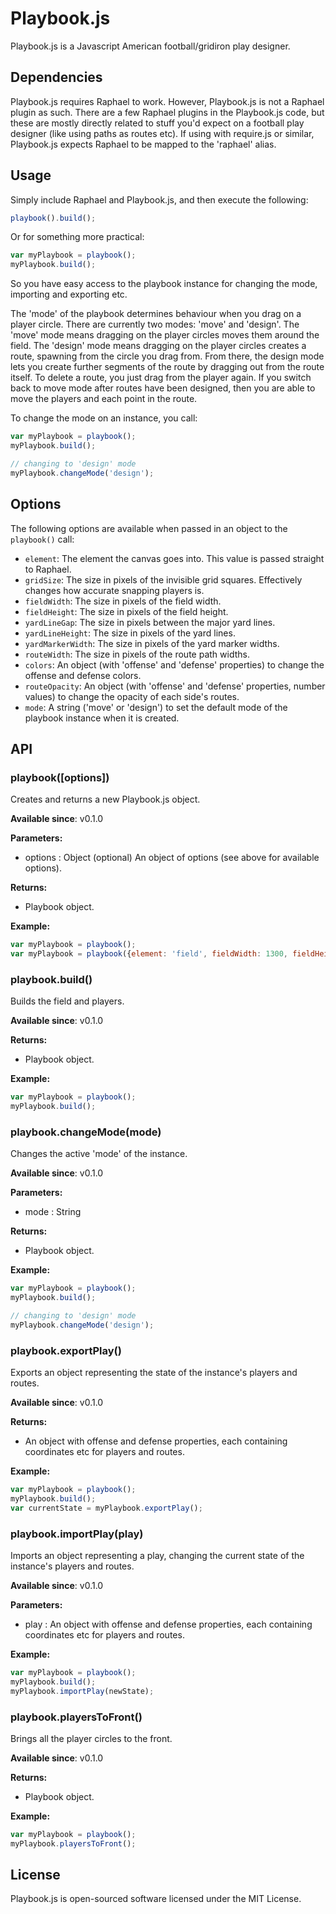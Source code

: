 # Playbook.js

Playbook.js is a Javascript American football/gridiron play designer.

## Dependencies

Playbook.js requires Raphael to work. However, Playbook.js is not a Raphael plugin as such. 
There are a few Raphael plugins in the Playbook.js code, but these are mostly directly 
related to stuff you'd expect on a football play designer (like using paths as routes etc). 
If using with require.js or similar, Playbook.js expects Raphael to be mapped to the 'raphael' 
alias.

## Usage

Simply include Raphael and Playbook.js, and then execute the following:

```javascript
playbook().build();
```

Or for something more practical:

```javascript
var myPlaybook = playbook();
myPlaybook.build();
```

So you have easy access to the playbook instance for changing the mode, importing and exporting etc.

The 'mode' of the playbook determines behaviour when you drag on a player circle. There are currently 
two modes: 'move' and 'design'. The 'move' mode means dragging on the player circles moves them around 
the field. The 'design' mode means dragging on the player circles creates a route, spawning from the 
circle you drag from. From there, the design mode lets you create further segments of the route by 
dragging out from the route itself. To delete a route, you just drag from the player again. If you 
switch back to move mode after routes have been designed, then you are able to move the players and 
each point in the route.

To change the mode on an instance, you call:

```javascript
var myPlaybook = playbook();
myPlaybook.build();

// changing to 'design' mode
myPlaybook.changeMode('design');
```

## Options

The following options are available when passed in an object to the `playbook()` call:

 - `element`: The element the canvas goes into. This value is passed straight to Raphael.
 - `gridSize`: The size in pixels of the invisible grid squares. Effectively changes how accurate snapping players is.
 - `fieldWidth`: The size in pixels of the field width.
 - `fieldHeight`: The size in pixels of the field height.
 - `yardLineGap`: The size in pixels between the major yard lines.
 - `yardLineHeight`: The size in pixels of the yard lines.
 - `yardMarkerWidth`: The size in pixels of the yard marker widths.
 - `routeWidth`: The size in pixels of the route path widths.
 - `colors`: An object (with 'offense' and 'defense' properties) to change the offense and defense colors.
 - `routeOpacity`: An object (with 'offense' and 'defense' properties, number values) to change the opacity of each side's routes.
 - `mode`: A string ('move' or 'design') to set the default mode of the playbook instance when it is created.

## API

### playbook([options])

Creates and returns a new Playbook.js object.

**Available since**: v0.1.0

**Parameters:**
 - options : Object (optional)
   An object of options (see above for available options).

**Returns:**
 - Playbook object.

**Example:**
```javascript
var myPlaybook = playbook();
var myPlaybook = playbook({element: 'field', fieldWidth: 1300, fieldHeight: 600});
````

### playbook.build()

Builds the field and players.

**Available since**: v0.1.0

**Returns:**
 - Playbook object.

**Example:**
```javascript
var myPlaybook = playbook();
myPlaybook.build();
```

### playbook.changeMode(mode)

Changes the active 'mode' of the instance.

**Available since**: v0.1.0

**Parameters:**
 - mode : String

**Returns:**
 - Playbook object.

**Example:**
```javascript
var myPlaybook = playbook();
myPlaybook.build();

// changing to 'design' mode
myPlaybook.changeMode('design');
```

### playbook.exportPlay()

Exports an object representing the state of the instance's players and routes.

**Available since**: v0.1.0

**Returns:**
 - An object with offense and defense properties, each containing coordinates etc for players and routes.

**Example:**
```javascript
var myPlaybook = playbook();
myPlaybook.build();
var currentState = myPlaybook.exportPlay();
```

### playbook.importPlay(play)

Imports an object representing a play, changing the current state of the instance's players and routes.

**Available since**: v0.1.0

**Parameters:**
 - play : An object with offense and defense properties, each containing coordinates etc for players and routes.

**Example:**
```javascript
var myPlaybook = playbook();
myPlaybook.build();
myPlaybook.importPlay(newState);
```

### playbook.playersToFront()

Brings all the player circles to the front.

**Available since**: v0.1.0

**Returns:**
 - Playbook object.

**Example:**
```javascript
var myPlaybook = playbook();
myPlaybook.playersToFront();
```

## License

Playbook.js is open-sourced software licensed under the MIT License.

